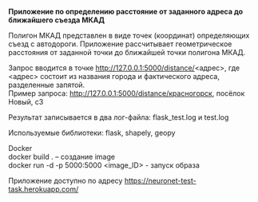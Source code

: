 <b>Приложение по определению расстояние от заданного адреса до ближайшего съезда МКАД</b>

Полигон МКАД представлен в виде точек (координат) определяющих съезд с автодороги. Приложение рассчитывает геометрическое расстояния от заданной точки до ближайшей точки полигона МКАД.

Запрос вводится в точке http://127.0.0.1:5000/distance/<адрес>, где <адрес>  состоит из названия города и фактического адреса, разделенные запятой.<br>
Пример запроса: http://127.0.0.1:5000/distance/красногорск, посёлок Новый, с3

Результат записывается в два лог-файла: flask_test.log и test.log

Используемые библиотеки: flask, shapely, geopy

Docker<br>
docker build . – создание image<br>
docker run -d -p 5000:5000 <image_ID> - запуск образа<br>

Приложение доступно по адресу https://neuronet-test-task.herokuapp.com/<br>

